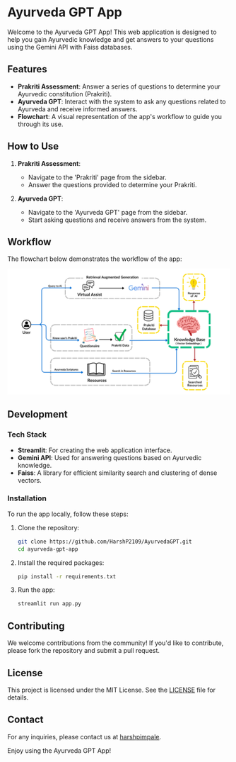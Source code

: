 # Ayurveda GPT App

Welcome to the Ayurveda GPT App! This web application is designed to help you gain Ayurvedic knowledge and get answers to your questions using the Gemini API with Faiss databases.

## Features

- **Prakriti Assessment**: Answer a series of questions to determine your Ayurvedic constitution (Prakriti).
- **Ayurveda GPT**: Interact with the system to ask any questions related to Ayurveda and receive informed answers.
- **Flowchart**: A visual representation of the app's workflow to guide you through its use.

## How to Use

1. **Prakriti Assessment**:
    - Navigate to the 'Prakriti' page from the sidebar.
    - Answer the questions provided to determine your Prakriti.

2. **Ayurveda GPT**:
    - Navigate to the 'Ayurveda GPT' page from the sidebar.
    - Start asking questions and receive answers from the system.

## Workflow

The flowchart below demonstrates the workflow of the app:

![Workflow](https://github.com/HarshP2109/AyurvedaGPT/blob/main/Flowchart/AyurvedaGPT.png)

## Development

### Tech Stack

- **Streamlit**: For creating the web application interface.
- **Gemini API**: Used for answering questions based on Ayurvedic knowledge.
- **Faiss**: A library for efficient similarity search and clustering of dense vectors.

### Installation

To run the app locally, follow these steps:

1. Clone the repository:
    ```sh
    git clone https://github.com/HarshP2109/AyurvedaGPT.git
    cd ayurveda-gpt-app
    ```

2. Install the required packages:
    ```sh
    pip install -r requirements.txt
    ```

3. Run the app:
    ```sh
    streamlit run app.py
    ```

## Contributing

We welcome contributions from the community! If you'd like to contribute, please fork the repository and submit a pull request.

## License

This project is licensed under the MIT License. See the [LICENSE](LICENSE) file for details.

## Contact

For any inquiries, please contact us at [harshpimpale](mailto:harshpimpale@gmail.com).

Enjoy using the Ayurveda GPT App!
